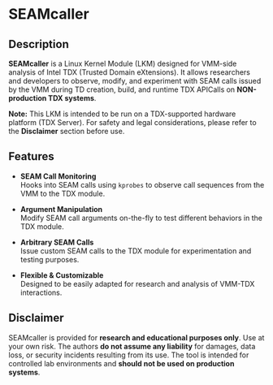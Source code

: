 # SEAMcaller

## Description

**SEAMcaller** is a Linux Kernel Module (LKM) designed for VMM-side analysis of Intel TDX (Trusted Domain eXtensions). 
It allows researchers and developers to observe, modify, and experiment with SEAM calls issued by the VMM during TD creation, build, and runtime TDX APICalls on **NON-production TDX systems**.

**Note:** This LKM is intended to be run on a TDX-supported hardware platform (TDX Server). For safety and legal considerations, please refer to the **Disclaimer** section before use.

## Features

- **SEAM Call Monitoring**  
 Hooks into SEAM calls using `kprobes` to observe call sequences from the VMM to the TDX module.  

- **Argument Manipulation**  
 Modify SEAM call arguments on-the-fly to test different behaviors in the TDX module.  

- **Arbitrary SEAM Calls**  
 Issue custom SEAM calls to the TDX module for experimentation and testing purposes.  

- **Flexible & Customizable**  
 Designed to be easily adapted for research and analysis of VMM-TDX interactions.

## Disclaimer

SEAMcaller is provided for **research and educational purposes only**. Use at your own risk. 
The authors **do not assume any liability** for damages, data loss, or security incidents resulting from its use. 
The tool is intended for controlled lab environments and **should not be used on production systems**.
